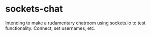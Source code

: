 # sockets-chat

Intending to make a rudamentary chatroom using sockets.io to test functionality.  Connect, set usernames, etc.
